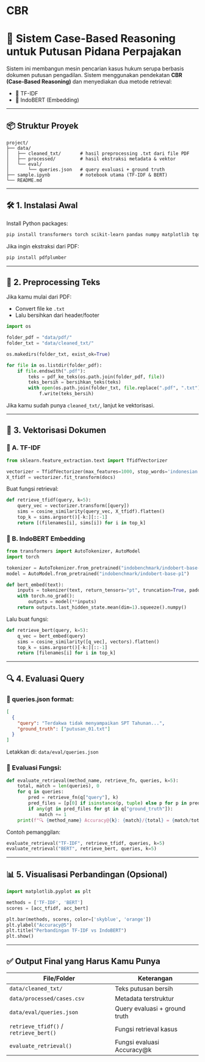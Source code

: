 # CBR


# 🧠 Sistem Case-Based Reasoning untuk Putusan Pidana Perpajakan

Sistem ini membangun mesin pencarian kasus hukum serupa berbasis dokumen putusan pengadilan. Sistem menggunakan pendekatan **CBR (Case-Based Reasoning)** dan menyediakan dua metode retrieval:
- 🔹 TF-IDF
- 🔸 IndoBERT (Embedding)

---

## 📦 Struktur Proyek

```
project/
├── data/
│   ├── cleaned_txt/       # hasil preprocessing .txt dari file PDF
│   ├── processed/         # hasil ekstraksi metadata & vektor
│   └── eval/
│       └── queries.json   # query evaluasi + ground truth
├── sample.ipynb           # notebook utama (TF-IDF & BERT)
└── README.md
```

---

## 🛠️ 1. Instalasi Awal

Install Python packages:

```bash
pip install transformers torch scikit-learn pandas numpy matplotlib tqdm
```

Jika ingin ekstraksi dari PDF:

```bash
pip install pdfplumber
```

---

## 🧹 2. Preprocessing Teks

Jika kamu mulai dari PDF:
- Convert file ke `.txt`
- Lalu bersihkan dari header/footer

```python
import os

folder_pdf = "data/pdf/"
folder_txt = "data/cleaned_txt/"

os.makedirs(folder_txt, exist_ok=True)

for file in os.listdir(folder_pdf):
    if file.endswith(".pdf"):
        teks = pdf_ke_teks(os.path.join(folder_pdf, file))
        teks_bersih = bersihkan_teks(teks)
        with open(os.path.join(folder_txt, file.replace(".pdf", ".txt")), "w", encoding="utf-8") as f:
            f.write(teks_bersih)
```

Jika kamu sudah punya `cleaned_txt/`, lanjut ke vektorisasi.

---

## 📐 3. Vektorisasi Dokumen

### 🔹 A. TF-IDF

```python
from sklearn.feature_extraction.text import TfidfVectorizer

vectorizer = TfidfVectorizer(max_features=1000, stop_words='indonesian')
X_tfidf = vectorizer.fit_transform(docs)
```

Buat fungsi retrieval:

```python
def retrieve_tfidf(query, k=5):
    query_vec = vectorizer.transform([query])
    sims = cosine_similarity(query_vec, X_tfidf).flatten()
    top_k = sims.argsort()[-k:][::-1]
    return [(filenames[i], sims[i]) for i in top_k]
```

### 🔸 B. IndoBERT Embedding

```python
from transformers import AutoTokenizer, AutoModel
import torch

tokenizer = AutoTokenizer.from_pretrained("indobenchmark/indobert-base-p1")
model = AutoModel.from_pretrained("indobenchmark/indobert-base-p1")

def bert_embed(text):
    inputs = tokenizer(text, return_tensors="pt", truncation=True, padding=True, max_length=512)
    with torch.no_grad():
        outputs = model(**inputs)
    return outputs.last_hidden_state.mean(dim=1).squeeze().numpy()
```

Lalu buat fungsi:

```python
def retrieve_bert(query, k=5):
    q_vec = bert_embed(query)
    sims = cosine_similarity([q_vec], vectors).flatten()
    top_k = sims.argsort()[-k:][::-1]
    return [filenames[i] for i in top_k]
```

---

## 🔍 4. Evaluasi Query

### 🔖 queries.json format:

```json
[
  {
    "query": "Terdakwa tidak menyampaikan SPT Tahunan...",
    "ground_truth": ["putusan_01.txt"]
  }
]
```

Letakkan di: `data/eval/queries.json`

### 🔬 Evaluasi Fungsi:

```python
def evaluate_retrieval(method_name, retrieve_fn, queries, k=5):
    total, match = len(queries), 0
    for q in queries:
        pred = retrieve_fn(q["query"], k)
        pred_files = [p[0] if isinstance(p, tuple) else p for p in pred]
        if any(gt in pred_files for gt in q["ground_truth"]):
            match += 1
    print(f"🔍 {method_name} Accuracy@{k}: {match}/{total} = {match/total:.2%}")
```

Contoh pemanggilan:

```python
evaluate_retrieval("TF-IDF", retrieve_tfidf, queries, k=5)
evaluate_retrieval("BERT", retrieve_bert, queries, k=5)
```

---

## 📊 5. Visualisasi Perbandingan (Opsional)

```python
import matplotlib.pyplot as plt

methods = ['TF-IDF', 'BERT']
scores = [acc_tfidf, acc_bert]

plt.bar(methods, scores, color=['skyblue', 'orange'])
plt.ylabel("Accuracy@5")
plt.title("Perbandingan TF-IDF vs IndoBERT")
plt.show()
```

---

## ✅ Output Final yang Harus Kamu Punya

| File/Folder                         | Keterangan                                   |
|------------------------------------|----------------------------------------------|
| `data/cleaned_txt/`                | Teks putusan bersih                          |
| `data/processed/cases.csv`         | Metadata terstruktur                         |
| `data/eval/queries.json`           | Query evaluasi + ground truth                |
| `retrieve_tfidf()` / `retrieve_bert()` | Fungsi retrieval kasus                      |
| `evaluate_retrieval()`             | Fungsi evaluasi Accuracy@k                   |
